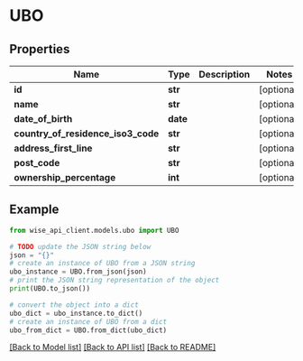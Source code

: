 # UBO


## Properties

Name | Type | Description | Notes
------------ | ------------- | ------------- | -------------
**id** | **str** |  | [optional] 
**name** | **str** |  | [optional] 
**date_of_birth** | **date** |  | [optional] 
**country_of_residence_iso3_code** | **str** |  | [optional] 
**address_first_line** | **str** |  | [optional] 
**post_code** | **str** |  | [optional] 
**ownership_percentage** | **int** |  | [optional] 

## Example

```python
from wise_api_client.models.ubo import UBO

# TODO update the JSON string below
json = "{}"
# create an instance of UBO from a JSON string
ubo_instance = UBO.from_json(json)
# print the JSON string representation of the object
print(UBO.to_json())

# convert the object into a dict
ubo_dict = ubo_instance.to_dict()
# create an instance of UBO from a dict
ubo_from_dict = UBO.from_dict(ubo_dict)
```
[[Back to Model list]](../README.md#documentation-for-models) [[Back to API list]](../README.md#documentation-for-api-endpoints) [[Back to README]](../README.md)


